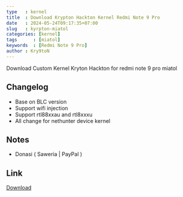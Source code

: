 ```yaml
---
type   : kernel
title  : Download Krypton Hackton Kernel Redmi Note 9 Pro
date   : 2024-05-24T09:17:35+07:00
slug   : kyrpton-miatol
categories: [kernel]
tags      : [miatol]
keywords  : [Redmi Note 9 Pro]
author : Kry9toN
---
```


Download Custom Kernel Kryton Hackton for redmi note 9 pro miatol

## Changelog
- Base on BLC version
- Support wifi injection
- Support rtl88xxau and rtl8xxxu
- All change for nethunter device kernel

## Notes 
- Donasi ( Saweria | PayPal )

## Link
[Download](https://kryptonproject.my.id/)

